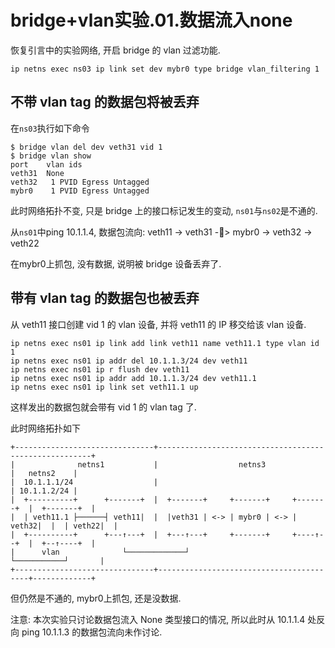 # bridge+vlan实验.01.数据流入none

恢复引言中的实验网络, 开启 bridge 的 vlan 过滤功能.

```
ip netns exec ns03 ip link set dev mybr0 type bridge vlan_filtering 1
```

## 不带 vlan tag 的数据包将被丢弃

在`ns03`执行如下命令

```
$ bridge vlan del dev veth31 vid 1
$ bridge vlan show
port	vlan ids
veth31	None
veth32	 1 PVID Egress Untagged
mybr0	 1 PVID Egress Untagged
```

此时网络拓扑不变, 只是 bridge 上的接口标记发生的变动, `ns01`与`ns02`是不通的.

从`ns01`中ping 10.1.1.4, 数据包流向: veth11 -> veth31 -🚫> mybr0 -> veth32 -> veth22

在mybr0上抓包, 没有数据, 说明被 bridge 设备丢弃了.

## 带有 vlan tag 的数据包也被丢弃

从 veth11 接口创建 vid 1 的 vlan 设备, 并将 veth11 的 IP 移交给该 vlan 设备.

```
ip netns exec ns01 ip link add link veth11 name veth11.1 type vlan id 1
ip netns exec ns01 ip addr del 10.1.1.3/24 dev veth11
ip netns exec ns01 ip r flush dev veth11
ip netns exec ns01 ip addr add 10.1.1.3/24 dev veth11.1
ip netns exec ns01 ip link set veth11.1 up
```

这样发出的数据包就会带有 vid 1 的 vlan tag 了.

此时网络拓扑如下

```
+-------------------------------+-------------------------------------------------------+
|              netns1           |                  netns3                 |   netns2    |
|  10.1.1.1/24                  |                                         | 10.1.1.2/24 |
|  +----------+      +-------+  |  +-------+     +-------+     +-------+  |  +-------+  |
|  | veth11.1 ├──────┤ veth11|  |  |veth31 | <-> | mybr0 | <-> | veth32|  |  | veth22|  |
|  +----------+      +---↑---+  |  +---↑---+     +-------+     +----↑--+  |  +--↑----+  |
|      vlan              └─────────────┘                            └───────────┘       |
+-------------------------------+-----------------------------------------+-------------+
```

但仍然是不通的, mybr0上抓包, 还是没数据.

注意: 本次实验只讨论数据包流入 None 类型接口的情况, 所以此时从 10.1.1.4 处反向 ping 10.1.1.3 的数据包流向未作讨论.

